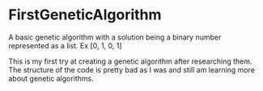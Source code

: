 # FirstGeneticAlgorithm
A basic genetic algorithm with a solution being a binary number represented as a list. Ex [0, 1, 0, 1]

This is my first try at creating a genetic algorithm after researching them. The structure of the code is pretty bad as I was and still am learning more about genetic algorithms. 
